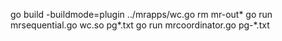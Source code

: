 go build -buildmode=plugin ../mrapps/wc.go
rm mr-out*
go run mrsequential.go wc.so pg*.txt
go run mrcoordinator.go pg-\*.txt
